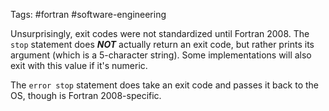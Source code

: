 Tags: #fortran #software-engineering 

Unsurprisingly, exit codes were not standardized until Fortran 2008. The `stop` statement does ***NOT*** actually return an exit code, but rather prints its argument (which is a 5-character string). Some implementations will also exit with this value if it's numeric.

The `error stop` statement does take an exit code and passes it back to the OS, though is Fortran 2008-specific.